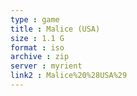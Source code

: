 ```yaml
---
type : game
title : Malice (USA)
size : 1.1 G
format : iso
archive : zip
server : myrient
link2 : Malice%20%28USA%29
---
```

